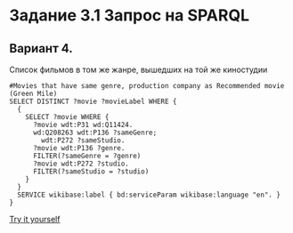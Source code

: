 # Задание 3.1 Запрос на SPARQL

## Вариант 4.

Cписок фильмов в том же жанре, вышедших на той же киностудии

```
#Movies that have same genre, production company as Recommended movie (Green Mile)
SELECT DISTINCT ?movie ?movieLabel WHERE {
  {
    SELECT ?movie WHERE {
      ?movie wdt:P31 wd:Q11424.
      wd:Q208263 wdt:P136 ?sameGenre;
        wdt:P272 ?sameStudio.
      ?movie wdt:P136 ?genre.
      FILTER(?sameGenre = ?genre)
      ?movie wdt:P272 ?studio.
      FILTER(?sameStudio = ?studio)
    }
  }
  SERVICE wikibase:label { bd:serviceParam wikibase:language "en". }
}
```

[Try it yourself](https://query.wikidata.org/#%23Movies%20that%20have%20same%20genre%2C%20productio%20company%20as%20Recommended%20movie%20%28Green%20Mile%29%0ASELECT%20DISTINCT%20%3Fmovie%20%3FmovieLabel%20WHERE%20%7B%0A%20%20%7B%0A%20%20%20%20SELECT%20%3Fmovie%20WHERE%20%7B%0A%20%20%20%20%20%20%3Fmovie%20wdt%3AP31%20wd%3AQ11424.%0A%20%20%20%20%20%20wd%3AQ208263%20wdt%3AP136%20%3FsameGenre%3B%0A%20%20%20%20%20%20%20%20wdt%3AP272%20%3FsameStudio.%0A%20%20%20%20%20%20%3Fmovie%20wdt%3AP136%20%3Fgenre.%0A%20%20%20%20%20%20FILTER%28%3FsameGenre%20%3D%20%3Fgenre%29%0A%20%20%20%20%20%20%3Fmovie%20wdt%3AP272%20%3Fstudio.%0A%20%20%20%20%20%20FILTER%28%3FsameStudio%20%3D%20%3Fstudio%29%0A%20%20%20%20%7D%0A%20%20%7D%0A%20%20SERVICE%20wikibase%3Alabel%20%7B%20bd%3AserviceParam%20wikibase%3Alanguage%20%22en%22.%20%7D%0A%7D)

